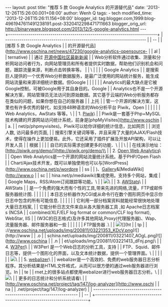 --- layout: post title: "推荐 5 款 Google Analytics 的开源替代品" date:
'2013-12-26T15:26:00.001+08:00' author: Wenh Q tags: - tech
modified\_time: '2013-12-26T15:26:11.156+08:00' blogger\_id:
tag:blogger.com,1999:blog-4961947611491238191.post-3320412298471711663
blogger\_orig\_url:
http://binaryware.blogspot.com/2013/12/5-google-analytics.html ---
\
+--------------------------------------------------------------------------+
|   ---------------------------------------------------------------------- |
| --                                                                       |
|   [推荐 5 款 Google Analytics                                            |
|   的开源替代品](http://www.oschina.net/news/47230/google-analytics-opensource- |
| al                                                                       |
|   ternative)                                                             |
|   通过 [开源中国社区最新新闻](http://www.oschina.net/?from=rss)          |
|   Web分析软件通过收集、测量和分析网站访问者行为，向网站管理员和所有者提供实时数据，帮助他们识别机会和问题，跟踪流量来源，判断点击转换率等。 |
| \                                                                        |
|                                                                          |
|   Google Analytics                                                       |
|   是搜索巨人提供的一个优秀Web分析数据服务，是最广泛使用的网站统计服务，能生成网站流量和来源详细统计数据。但Google |
|                                                                          |
|                                                                          |
|   Analytics的最大缺点是它被Google控制，可被Google用于其自身目的。Google  |
|   Analytics也不是一个开源解决方案，网站管理员无法访问到原始数据。其它基于云端的Web分析服务都存在类似的问题，如果你想在自己的服务器 |
| 上托                                                                     |
|   管一个开源的解决方案，这里也有许多优秀的替代，如支持48种语言的Web分析平台 Piwik，Open |
|                                                                          |
|                                                                          |
|   Web Analytics，AwStats 等等。\                                         |
|   1. [Piwik](http://www.oschina.net/p/piwik)\                            |
|   Piwik是一套基于Php+MySQL技术构建的开源网站访问统计系统，前身是[phpMyVisites](http://www.oschin |
| a.                                                                       |
|   net/p/phpmyvisites)。Piwik可以给你详细的统计信息，比如网页             |
|   浏览人数, 访问最多的页面,                                              |
|   搜索引擎关键词等等，并且采用了大量的AJAX/Flash技术，使得在操作上更加便易。此外，它还采用了插件扩展及开放API架构，可以让开发人员 |
| 根据                                                                     |
|                                                                          |
|   自已的实际需求创建更多的功能．\                                        |
|   \                                                                      |
|   在线演示地址： [http://piwik.org/demo/](http://piwik.org/demo/)\       |
|   2. [Open Web Analytics](http://www.oschina.net/p/open+web+analytics)\  |
|   Open Web Analytics是一个开源的网站流量统计系统。基于PHP/Open Flash     |
|   Chart/Ajax技术开发，既可以单独使用也可以与[WordPress](http://www.oschina.net/p/wordpre |
| ss                                                                       |
|   )、[Gallery](http://www.oschina.net/p/gallery)&[MediaWiki](http://www.o |
| sc                                                                       |
|   hina.net/p/mediawiki)集成使用。支持多个网站，集成                      |
|   Google Maps，RSS/Atom订阅跟踪等功能。\                                 |
|   ![](http://www.oschina.net/uploads/img/200912/02172504_7Qv0.jpg)\      |
|   3. [AWStats](http://www.oschina.net/p/awstats)\                        |
|   AWStats                                                                |
|   是一个免费的强大而有个性的工具,带来先进的网络,流量，FTP或邮件服务器统计图. |
|                                                                          |
|                                                                          |
|   本日志分析器作为CGI或从命令行在数个图形网页中显示你日志中包含的所有可能信息. |
|                                                                          |
|                                                                          |
|   它利用一部分档案资料就能经常很快地处理大量日志档案,                    |
|   它能分析日志文件来自从各大服务器工具 ,如 Apache日志档案 s (NCSA        |
|   combined/XLF/ELF log format or common/CLF log format), WebStar, IIS    |
|   (W3C的日志格式)及许多其他网站,Proxy(代理服务器)、Wap、流量服务器、邮件服务器和一些 |
|                                                                          |
|                                                                          |
|   FTP服务器 .\                                                           |
|   ![](http://www.oschina.net/uploads/img/200811/03221340_Rts2.png)![](ht |
| tp                                                                       |
|   ://www.oschina.net/uploads/img/200811/03221353_KDcV.png)![](http://www |
| .o                                                                       |
|   schina.net/uploads/img/200811/03221407_AOgL.png)![](http://www.oschina |
| .n                                                                       |
|   et/uploads/img/200811/03221413_dFnj.png)\                              |
|   4. [W3Perl](http://www.oschina.net/p/w3perl)\                          |
|   W3Perl 是一个Web日志的分析工具，支持                                   |
|   FTP、Squid、邮件日志等，提供一个图形化的界面，以及文本统计数据，提供一个管理界面。\ |
|                                                                          |
|                                                                          |
|   ![](http://www.oschina.net/uploads/img/200905/13225416_zv4o.jpg)\      |
|   5. [webalizer](http://www.oschina.net/p/webalizer)\                    |
|   webalizer是一个高效的、免费的web服务器日志分析程序。其分析结果是HTML文件格式，从而可以很方便的通过web服务器进行浏览。In |
| te                                                                       |
|   rnet上的很多站点都使用webalizer进行web服务器日志分析。\                |
|   ![](http://www.oschina.net/uploads/img/200812/18171943_Y6jf.png)\      |
|   更多的日志统计和分析系统请看\                                          |
|   [http://www.oschina.net/project/tag/147/log-analyzer](http://www.oschi |
| na                                                                       |
|   .net/project/tag/147/log-analyzer)                                     |
|   ---------------------------------------------------------------------- |
| --                                                                       |
+--------------------------------------------------------------------------+


